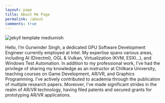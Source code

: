 ```yaml
---
layout: page
title: About Me Page
permalink: /about
comments: true
---
```


<div class="row justify-content-between">
<div class="col-md-8 pr-5">

<p class="mb-5"><img class="shadow-lg" src="{{site.baseurl}}/assets/images/profile.jpg" alt="jekyll template mediumish" /></p>

<p>Hello, I’m Gurwinder Singh, a dedicated GPU Software Development Engineer currently employed at Intel. My expertise spans various areas, including AI (Directml), OGL & Vulkan, Virtualization (KVM, ESXI…), and Windows Test Automation. In addition to my professional work, I’ve had the privilege of sharing my knowledge as an instructor at Chitkara University, teaching courses on Game Development, AR/VR, and Graphics Programming. I’ve actively contributed to academia through the publication of multiple research papers. Moreover, I’ve made significant strides in the realm of AR/VR technology, having filed patents and secured grants for prototyping AR/VR applications.</p>

</div>
</div>
